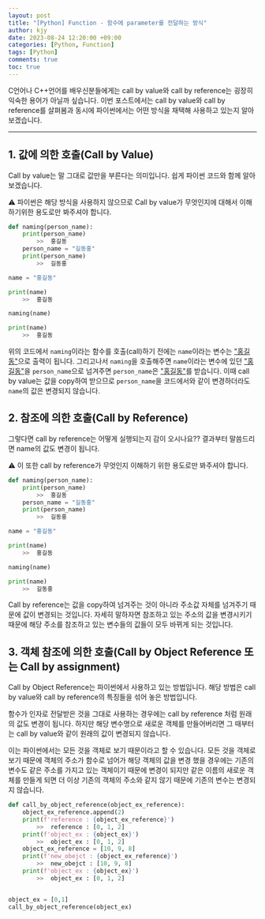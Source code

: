 ```yaml
---
layout: post
title: "[Python] Function - 함수에 parameter를 전달하는 방식"
author: kjy
date: 2023-08-24 12:20:00 +09:00
categories: [Python, Function]
tags: [Python]
comments: true
toc: true
---
```


C언어나 C++언어를 배우신분들에게는 call by value와 call by reference는 굉장히 익숙한 용어가 아닐까 싶습니다. 이번 포스트에서는 call by value와 call by reference를 살펴봄과 동시에 파이썬에서는 어떤 방식을 채택해 사용하고 있는지 알아보겠습니다.

---

## 1. 값에 의한 호출(Call by Value)

Call by value는 말 그대로 값만을 부른다는 의미입니다. 쉽게 파이썬 코드와 함께 알아보겠습니다.

⚠️ 파이썬은 해당 방식을 사용하지 않으므로 Call by value가 무엇인지에 대해서 이해하기위한 용도로만 봐주셔야 합니다.

```python
def naming(person_name):
    print(person_name)
        >>  홍길동
    person_name = "길동홍"
    print(person_name)
        >>  길동홍

name = "홍길동"

print(name)
    >>  홍길동

naming(name)

print(name)
    >>  홍길동
```

위의 코드에서 `naming`이라는 함수를 호출(call)하기 전에는 `name`이라는 변수는 <U>"홍길동"</U>으로 출력이 됩니다. 그리고나서 `naming`을 호출해주면 `name`이라는 변수에 있던 <U>"홍길동"</U>을 `person_name`으로 넘겨주면 `person_name`은 <U>"홍길동"</U>를 받습니다. 이때 call by value는 값을 copy하여 받으므로 `person_name`을 코드에서와 같이 변경하더라도 `name`의 값은 변경되지 않습니다.

## 2. 참조에 의한 호출(Call by Reference)

그렇다면 call by reference는 어떻게 실행되는지 감이 오시나요?? 결과부터 말씀드리면 name의 값도 변경이 됩니다.

⚠️ 이 또한 call by reference가 무엇인지 이해하기 위한 용도로만 봐주셔야 합니다.

```python
def naming(person_name):
    print(person_name)
        >>  홍길동
    person_name = "길동홍"
    print(person_name)
        >>  길동홍

name = "홍길동"

print(name)
    >>  홍길동

naming(name)

print(name)
    >>  길동홍
```

Call by reference는 값을 copy하여 넘겨주는 것이 아니라 주소값 자체를 넘겨주기 때문에 값이 변경되는 것입니다. 자세히 말하자면 참조하고 있는 주소의 값을 변경시키기 때문에 해당 주소를 참조하고 있는 변수들의 값들이 모두 바뀌게 되는 것입니다.

## 3. 객체 참조에 의한 호출(Call by Object Reference 또는 Call by assignment)

Call by Object Reference는 파이썬에서 사용하고 있는 방법입니다. 해당 방법은 call by value와 call by reference의 특징들을 섞어 놓은 방법입니다.

함수가 인자로 전달받은 것을 그대로 사용하는 경우에는 call by reference 처럼 원래의 값도 변경이 됩니다. 하지만 해당 변수명으로 새로운 객체를 만들어버리면 그 때부터는 call by value와 같이 원래의 값이 변경되지 않습니다.

이는 파이썬에서는 모든 것을 객체로 보기 때문이라고 할 수 있습니다. 모든 것을 객체로 보기 때문에 객체의 주소가 함수로 넘어가 해당 객체의 값을 변경 했을 경우에는 기존의 변수도 같은 주소를 가지고 있는 객체이기 때문에 변경이 되지만 같은 이름의 새로운 객체를 만들게 되면 더 이상 기존의 객체의 주소와 같지 않기 때문에 기존의 변수는 변경되지 않습니다.

```python
def call_by_object_reference(object_ex_reference):
    object_ex_reference.append(2)
    print(f'reference : {object_ex_reference}')
        >>  reference : [0, 1, 2]
    print(f'object_ex : {object_ex}')
        >>  object_ex : [0, 1, 2]
    object_ex_reference = [10, 9, 8]
    print(f'new_obejct : {object_ex_reference}')
        >>  new_obejct : [10, 9, 8]
    print(f'object_ex : {object_ex}')
        >>  object_ex : [0, 1, 2]


object_ex = [0,1]
call_by_object_reference(object_ex)
```
